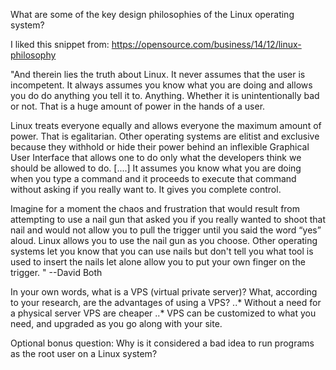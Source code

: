 What are some of the key design philosophies of the Linux operating system?

I liked this snippet from: https://opensource.com/business/14/12/linux-philosophy

"And therein lies the truth about Linux. It never assumes that the user is incompetent. It always assumes you know what you are doing and allows you do do anything you tell it to. Anything. Whether it is unintentionally bad or not. That is a huge amount of power in the hands of a user.

Linux treats everyone equally and allows everyone the maximum amount of power. That is egalitarian. Other operating systems are elitist and exclusive because they withhold or hide their power behind an inflexible Graphical User Interface that allows one to do only what the developers think we should be allowed to do.
[....]
It assumes you know what you are doing when you type a command and it proceeds to execute that command without asking if you really want to. It gives you complete control.

Imagine for a moment the chaos and frustration that would result from attempting to use a nail gun that asked you if you really wanted to shoot that nail and would not allow you to pull the trigger until you said the word “yes” aloud. Linux allows you to use the nail gun as you choose. Other operating systems let you know that you can use nails but don't tell you what tool is used to insert the nails let alone allow you to put your own finger on the trigger.
"
--David Both

In your own words, what is a VPS (virtual private server)? What, according to your research, are the advantages of using a VPS?
..* Without a need for a physical server VPS are cheaper
..* VPS can be customized to what you need, and upgraded as you go along with your site. 













Optional bonus question: Why is it considered a bad idea to run programs as the root user on a Linux system?